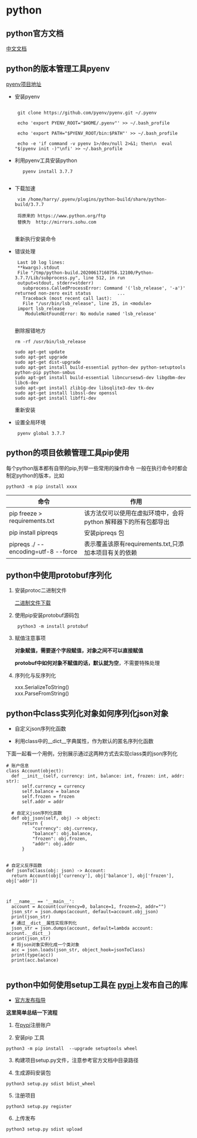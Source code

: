 # python


## python官方文档

   [中文文档](https://docs.python.org/zh-cn/3.7/using/index.html)

## python的版本管理工具pyenv

   [pyenv项目地址](https://github.com/pyenv/pyenv)
   
   * 安装pyenv
   
      ```
      
       git clone https://github.com/pyenv/pyenv.git ~/.pyenv
       
       echo 'export PYENV_ROOT="$HOME/.pyenv"' >> ~/.bash_profile
       
       echo 'export PATH="$PYENV_ROOT/bin:$PATH"' >> ~/.bash_profile
       
       echo -e 'if command -v pyenv 1>/dev/null 2>&1; then\n  eval "$(pyenv init -)"\nfi' >> ~/.bash_profile
      
      ```
   
   
   * 利用pyenv工具安装python
   
       ```
          pyenv install 3.7.7
    
       ```
    
   * 下载加速
    
      ```
       vim /home/harry/.pyenv/plugins/python-build/share/python-build/3.7.7
       
       将原来的 https://www.python.org/ftp
       替换为  http://mirrors.sohu.com
       
      ```
      
      重新执行安装命令
      
      
   * 错误处理
    
      ```
       Last 10 log lines:
       **kwargs).stdout
       File "/tmp/python-build.20200617160756.12100/Python-3.7.7/Lib/subprocess.py", line 512, in run
       output=stdout, stderr=stderr)
         subprocess.CalledProcessError: Command '('lsb_release', '-a')' returned non-zero exit status          ...                                                                                            
         Traceback (most recent call last):
         File "/usr/bin/lsb_release", line 25, in <module>
       import lsb_release
          ModuleNotFoundError: No module named 'lsb_release'
   
      ```
   
     删除报错地方
     
     ```
     rm -rf /usr/bin/lsb_release

     sudo apt-get update
     sudo apt-get upgrade
     sudo apt-get dist-upgrade
     sudo apt-get install build-essential python-dev python-setuptools python-pip python-smbus
     sudo apt-get install build-essential libncursesw5-dev libgdbm-dev libc6-dev
     sudo apt-get install zlib1g-dev libsqlite3-dev tk-dev
     sudo apt-get install libssl-dev openssl
     sudo apt-get install libffi-dev
     ```
     
     重新安装
     
   * 设置全局环境
    
     ```
      pyenv global 3.7.7
     ```
   

## python的项目依赖管理工具pip使用

 每个python版本都有自带的pip,列举一些常用的操作命令
 一般在执行命令时都会制定python的版本，比如
 ```
 python3 -m pip install xxxx
 
 ```
 
 命令|作用
 ----|---
pip freeze > requirements.txt| 该方法仅可以使用在虚拟环境中，会将python 解释器下的所有包都导出
pip install pipreqs|安装pipreqs 包
pipreqs ./ --encoding=utf-8 --force | 表示覆盖该原有requirements.txt,只添加本项目有关的依赖

## python中使用protobuf序列化

 1. 安装protoc二进制文件 
 
    [ 二进制文件下载](https://github.com/protocolbuffers/protobuf/releases)
 
 2. 使用pip安装protobuf源码包
 
    ```
     python3 -m install protobuf
    ```
    
 3. 赋值注意事项
 
    **对象赋值，需要逐个字段赋值，对象之间不可以直接赋值**
 
    **protobuf中如何对象不赋值的话，默认就为空**，不需要特殊处理
    
    
 4. 序列化与反序列化  
 
    xxx.SerializeToString()   
    xxx.ParseFromString()

## python中class实列化对象如何序列化json对象

  * 自定义json序列化函数
  
  * 利用class中的__dict__字典属性，作为默认的匿名序列化函数
  
  下面一起看一个用例，分别展示通过这两种方式去实现class类的json序列化
  
  ```
  # 账户信息
class Account(object):
    def __init__(self, currency: int, balance: int, frozen: int, addr: str):
        self.currency = currency
        self.balance = balance
        self.frozen = frozen
        self.addr = addr

    # 自定义json序列化函数
    def obj_json(self, obj) -> object:
        return {
            "currency": obj.currency,
            "balance": obj.balance,
            "frozen": obj.frozen,
            "addr": obj.addr
        }


# 自定义反序函数
def jsonToClass(obj: json) -> Account:
    return Account(obj['currency'], obj['balance'], obj['frozen'], obj['addr'])



if __name__ == '__main__':
    account = Account(currency=0, balance=1, frozen=2, addr="")
    json_str = json.dumps(account, default=account.obj_json)
    print(json_str)
    # 通过__dict__属性实现序列化
    json_str = json.dumps(account, default=lambda account: account.__dict__)
    print(json_str)
    # 将json对象实例化成一个类对象
    acc = json.loads(json_str, object_hook=jsonToClass)
    print(type(acc))
    print(acc.balance)
    
  ```




## python中如何使用setup工具在 [pypi](https://pypi.org/)上发布自己的库

  * [官方发布指导](https://packaging.python.org/tutorials/packaging-projects/)
  
  
  **这里简单总结一下流程**
  
  1. 在[pypi](https://pypi.org/)注册账户
  
  2. 安装pip 工具
  
   ```
   python3 -m pip install  --upgrade setuptools wheel
   ```
  
  3. 构建项目setup.py文件，注意参考官方文档中目录路径
    
  4. 生成源码安装包
   
   ```
   python3 setup.py sdist bdist_wheel
   ```
   
  5. 注册项目
   
   ```
   python3 setup.py register
   ```
   
  6. 上传发布
  
   ```
   python3 setup.py sdist upload
   
   ```
   
